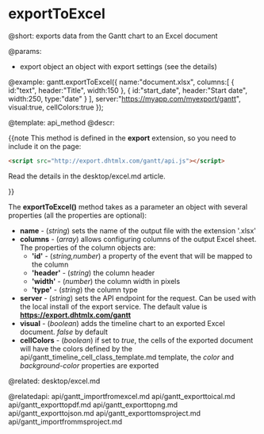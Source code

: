 exportToExcel
=============


@short:
	exports data from the Gantt chart to an Excel document

@params:

- export		object		an object with export settings (see the details)


@example:
gantt.exportToExcel({
    name:"document.xlsx", 
    columns:[
        { id:"text",  header:"Title", width:150 },
        { id:"start_date",  header:"Start date", width:250, type:"date" }
    ],
    server:"https://myapp.com/myexport/gantt",
    visual:true,
    cellColors:true
});


@template:	api_method
@descr:

{{note This method is defined in the **export** extension, so you need to include it on the page:
~~~html
<script src="http://export.dhtmlx.com/gantt/api.js"></script>  
~~~
Read the details in the desktop/excel.md article.

}}



The **exportToExcel()** method takes as a parameter an object with several properties (all the properties are optional):

- **name** - (*string*) sets the name of the output file with the extension '.xlsx' 
- **columns** - (*array*) allows configuring columns of the output Excel sheet. The properties of the column objects are:
	- **'id'** - (*string,number*) a property of the event that will be mapped to the column
    - **'header'** - (*string*) the column header
    - **'width'** - (*number*) the column width in pixels
    - **'type'** - (*string*) the column type</li>
- **server** - (*string*) sets the API endpoint for the request. Can be used with the local install of the export service. The default value is **https://export.dhtmlx.com/gantt**
- **visual** - (*boolean*) adds the timeline chart to an exported Excel document. *false* by default
- **cellColors** - (*boolean*) if set to *true*, the cells of the exported document will have the colors defined by the api/gantt_timeline_cell_class_template.md template, the *color* and *background-color* 
properties are exported

@related:
desktop/excel.md

@relatedapi:
api/gantt_importfromexcel.md
api/gantt_exporttoical.md
api/gantt_exporttopdf.md
api/gantt_exporttopng.md
api/gantt_exporttojson.md
api/gantt_exporttomsproject.md
api/gantt_importfrommsproject.md

